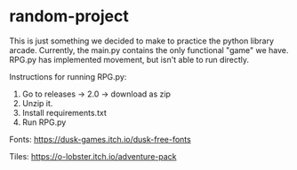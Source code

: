 # random-project

This is just something we decided to make to practice the python library arcade. Currently, the main.py contains the only functional "game" we have. RPG.py has implemented movement, but isn't able to run directly.

Instructions for running RPG.py:

1. Go to releases -> 2.0 -> download as zip
2. Unzip it.
3. Install requirements.txt
4. Run RPG.py

Fonts:
https://dusk-games.itch.io/dusk-free-fonts

Tiles:
https://o-lobster.itch.io/adventure-pack
